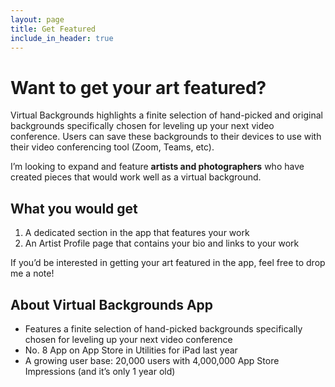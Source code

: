 ```yaml
---
layout: page
title: Get Featured
include_in_header: true
---
```


# Want to get your art featured?

Virtual Backgrounds highlights a finite selection of hand-picked and original backgrounds specifically chosen for leveling up your next video conference. Users can save these backgrounds to their devices to use with their video conferencing tool (Zoom, Teams, etc).

I’m looking to expand and feature **artists and photographers** who have created pieces that would work well as a virtual background.

## What you would get
1. A dedicated section in the app that features your work
2. An Artist Profile page that contains your bio and links to your work

If you’d be interested in getting your art featured in the app, feel free to drop me a note! 

## About Virtual Backgrounds App
- Features a finite selection of hand-picked backgrounds specifically chosen for leveling up your next video conference
- No. 8 App on App Store in Utilities for iPad last year
- A growing user base: 20,000 users with 4,000,000 App Store Impressions (and it’s only 1 year old)

